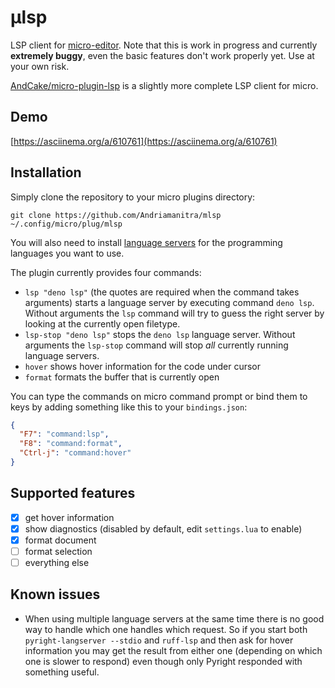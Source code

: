 # µlsp

LSP client for [micro-editor](https://github.com/zyedidia/micro). Note that this
is work in progress and currently **extremely buggy**, even the basic features
don't work properly yet. Use at your own risk.

[AndCake/micro-plugin-lsp](https://github.com/AndCake/micro-plugin-lsp) is a
slightly more complete LSP client for micro.

## Demo

[https://asciinema.org/a/610761](https://asciinema.org/a/610761)

## Installation

Simply clone the repository to your micro plugins directory:

```
git clone https://github.com/Andriamanitra/mlsp ~/.config/micro/plug/mlsp
```

You will also need to install [language servers](LanguageServers.md) for the
programming languages you want to use.

The plugin currently provides four commands:

- `lsp "deno lsp"` (the quotes are required when the command takes arguments)
  starts a language server by executing command `deno lsp`. Without arguments
  the `lsp` command will try to guess the right server by looking at the
  currently open filetype.
- `lsp-stop "deno lsp"` stops the `deno lsp` language server. Without arguments
  the `lsp-stop` command will stop _all_ currently running language servers.
- `hover` shows hover information for the code under cursor
- `format` formats the buffer that is currently open

You can type the commands on micro command prompt or bind them to keys by adding
something like this to your `bindings.json`:

```json
{
  "F7": "command:lsp",
  "F8": "command:format",
  "Ctrl-j": "command:hover"
}
```

## Supported features

- [x] get hover information
- [x] show diagnostics (disabled by default, edit `settings.lua` to enable)
- [x] format document
- [ ] format selection
- [ ] everything else

## Known issues

- When using multiple language servers at the same time there is no good way to
  handle which one handles which request. So if you start both
  `pyright-langserver --stdio` and `ruff-lsp` and then ask for hover information
  you may get the result from either one (depending on which one is slower to
  respond) even though only Pyright responded with something useful.
